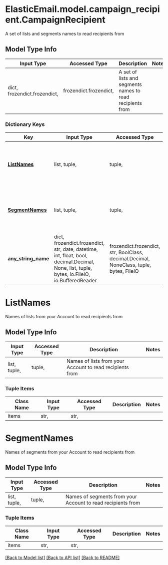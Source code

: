 # ElasticEmail.model.campaign_recipient.CampaignRecipient

A set of lists and segments names to read recipients from

## Model Type Info
Input Type | Accessed Type | Description | Notes
------------ | ------------- | ------------- | -------------
dict, frozendict.frozendict,  | frozendict.frozendict,  | A set of lists and segments names to read recipients from | 

### Dictionary Keys
Key | Input Type | Accessed Type | Description | Notes
------------ | ------------- | ------------- | ------------- | -------------
**[ListNames](#ListNames)** | list, tuple,  | tuple,  | Names of lists from your Account to read recipients from | [optional] 
**[SegmentNames](#SegmentNames)** | list, tuple,  | tuple,  | Names of segments from your Account to read recipients from | [optional] 
**any_string_name** | dict, frozendict.frozendict, str, date, datetime, int, float, bool, decimal.Decimal, None, list, tuple, bytes, io.FileIO, io.BufferedReader | frozendict.frozendict, str, BoolClass, decimal.Decimal, NoneClass, tuple, bytes, FileIO | any string name can be used but the value must be the correct type | [optional]

# ListNames

Names of lists from your Account to read recipients from

## Model Type Info
Input Type | Accessed Type | Description | Notes
------------ | ------------- | ------------- | -------------
list, tuple,  | tuple,  | Names of lists from your Account to read recipients from | 

### Tuple Items
Class Name | Input Type | Accessed Type | Description | Notes
------------- | ------------- | ------------- | ------------- | -------------
items | str,  | str,  |  | 

# SegmentNames

Names of segments from your Account to read recipients from

## Model Type Info
Input Type | Accessed Type | Description | Notes
------------ | ------------- | ------------- | -------------
list, tuple,  | tuple,  | Names of segments from your Account to read recipients from | 

### Tuple Items
Class Name | Input Type | Accessed Type | Description | Notes
------------- | ------------- | ------------- | ------------- | -------------
items | str,  | str,  |  | 

[[Back to Model list]](../../README.md#documentation-for-models) [[Back to API list]](../../README.md#documentation-for-api-endpoints) [[Back to README]](../../README.md)

